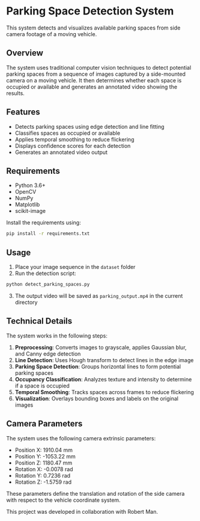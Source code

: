 # Parking Space Detection System

This system detects and visualizes available parking spaces from side camera footage of a moving vehicle.

## Overview

The system uses traditional computer vision techniques to detect potential parking spaces from a sequence of images captured by a side-mounted camera on a moving vehicle. It then determines whether each space is occupied or available and generates an annotated video showing the results.

## Features

- Detects parking spaces using edge detection and line fitting
- Classifies spaces as occupied or available
- Applies temporal smoothing to reduce flickering
- Displays confidence scores for each detection
- Generates an annotated video output

## Requirements

- Python 3.6+
- OpenCV
- NumPy
- Matplotlib
- scikit-image

Install the requirements using:

```bash
pip install -r requirements.txt
```

## Usage

1. Place your image sequence in the `dataset` folder
2. Run the detection script:

```bash
python detect_parking_spaces.py
```

3. The output video will be saved as `parking_output.mp4` in the current directory

## Technical Details

The system works in the following steps:

1. **Preprocessing**: Converts images to grayscale, applies Gaussian blur, and Canny edge detection
2. **Line Detection**: Uses Hough transform to detect lines in the edge image
3. **Parking Space Detection**: Groups horizontal lines to form potential parking spaces
4. **Occupancy Classification**: Analyzes texture and intensity to determine if a space is occupied
5. **Temporal Smoothing**: Tracks spaces across frames to reduce flickering
6. **Visualization**: Overlays bounding boxes and labels on the original images

## Camera Parameters

The system uses the following camera extrinsic parameters:

- Position X: 1910.04 mm
- Position Y: -1053.22 mm
- Position Z: 1180.47 mm
- Rotation X: -0.0078 rad
- Rotation Y: 0.7236 rad
- Rotation Z: -1.5759 rad

These parameters define the translation and rotation of the side camera with respect to the vehicle coordinate system.

This project was developed in collaboration with Robert Man.
